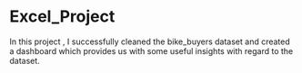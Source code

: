 # Excel_Project

In this project , I successfully cleaned the bike_buyers dataset and created a dashboard which provides us with some useful insights with regard to the dataset.
